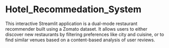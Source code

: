 # Hotel_Recommedation_System
This interactive Streamlit application is a dual-mode restaurant recommender built using a Zomato dataset. It allows users to either discover new restaurants by filtering preferences like city and cuisine, or to find similar venues based on a content-based analysis of user reviews.
